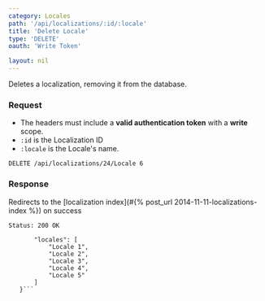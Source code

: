 ```yaml
---
category: Locales
path: '/api/localizations/:id/:locale'
title: 'Delete Locale'
type: 'DELETE'
oauth: 'Write Token'

layout: nil
---
```


Deletes a localization, removing it from the database.

### Request

* The headers must include a **valid authentication token** with a **write** scope.
* ```:id``` is the Localization ID
* ```:locale``` is the Locale's name.

```DELETE /api/localizations/24/Locale 6```

### Response

Redirects to the [localization index](#{% post_url 2014-11-11-localizations-index %}) on success

```Status: 200 OK```
```{
       "locales": [
           "Locale 1",
           "Locale 2",
           "Locale 3",
           "Locale 4",
           "Locale 5"
       ]
   }```
